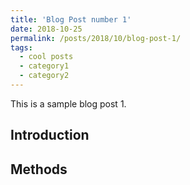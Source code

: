 ```yaml
---
title: 'Blog Post number 1'
date: 2018-10-25
permalink: /posts/2018/10/blog-post-1/
tags:
  - cool posts
  - category1
  - category2
---
```


This is a sample blog post 1.

Introduction
------

Methods
------